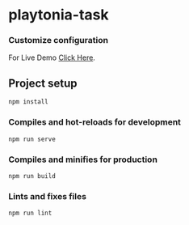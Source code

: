 # playtonia-task


### Customize configuration
For Live Demo [Click Here](https://rohit1002014.github.io/excellent-task/).

## Project setup
```
npm install
```

### Compiles and hot-reloads for development
```
npm run serve
```

### Compiles and minifies for production
```
npm run build
```

### Lints and fixes files
```
npm run lint
```
